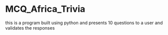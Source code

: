 # MCQ_Africa_Trivia
this is a program built using python and presents 10 questions to a user and validates the responses

